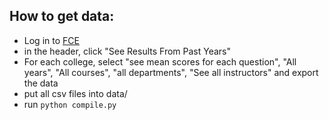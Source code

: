 How to get data:
-----

- Log in to [FCE](http://cmu.smartevals.com)
- in the header, click "See Results From Past Years"
- For each college, select "see mean scores for each question", "All years", "All courses", "all departments", "See all instructors" and export the data
- put all csv files into data/
- run `python compile.py`